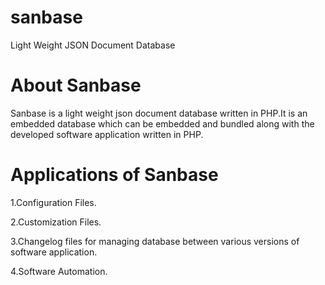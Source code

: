 # sanbase
Light Weight JSON Document Database

# About Sanbase
Sanbase is a light weight json document database written in PHP.It is an embedded database which can be embedded and bundled along with the developed software application written in PHP.

# Applications of Sanbase

1.Configuration Files.

2.Customization Files.

3.Changelog files for managing database between various versions of software application.

4.Software Automation. 

